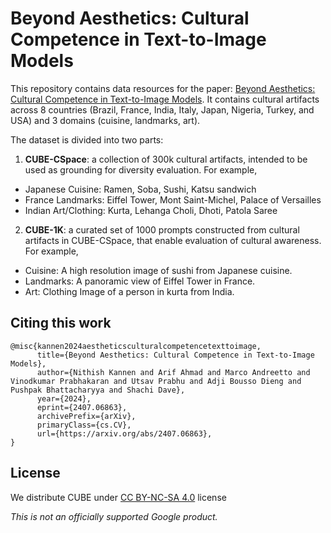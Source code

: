 # Beyond Aesthetics: Cultural Competence in Text-to-Image Models

This repository contains data resources for the paper: [Beyond Aesthetics: Cultural Competence in Text-to-Image Models](https://www.arxiv.org/abs/2407.06863). It contains cultural artifacts across 8 countries (Brazil, France, India, Italy, Japan, Nigeria, Turkey, and USA) and 3 domains (cuisine, landmarks, art). 

The dataset is divided into two parts:
1. **CUBE-CSpace**: a collection of 300k cultural artifacts, intended to be used as grounding for diversity evaluation. For example,
* Japanese Cuisine: Ramen, Soba, Sushi, Katsu sandwich
* France Landmarks: Eiffel Tower, Mont Saint-Michel, Palace of Versailles
* Indian Art/Clothing: Kurta, Lehanga Choli, Dhoti, Patola Saree

2. **CUBE-1K**: a curated set of 1000 prompts constructed from cultural artifacts in CUBE-CSpace, that enable evaluation of cultural awareness. For example,
* Cuisine: A high resolution image of sushi from Japanese cuisine.
* Landmarks: A panoramic view of Eiffel Tower in France.
* Art: Clothing Image of a person in kurta from India.

 ## Citing this work
```
@misc{kannen2024aestheticsculturalcompetencetexttoimage,
      title={Beyond Aesthetics: Cultural Competence in Text-to-Image Models}, 
      author={Nithish Kannen and Arif Ahmad and Marco Andreetto and Vinodkumar Prabhakaran and Utsav Prabhu and Adji Bousso Dieng and Pushpak Bhattacharyya and Shachi Dave},
      year={2024},
      eprint={2407.06863},
      archivePrefix={arXiv},
      primaryClass={cs.CV},
      url={https://arxiv.org/abs/2407.06863}, 
}
```

## License
We distribute CUBE under [CC BY-NC-SA 4.0](https://creativecommons.org/licenses/by-nc-sa/4.0/deed.en) license 

*This is not an officially supported Google product.*
